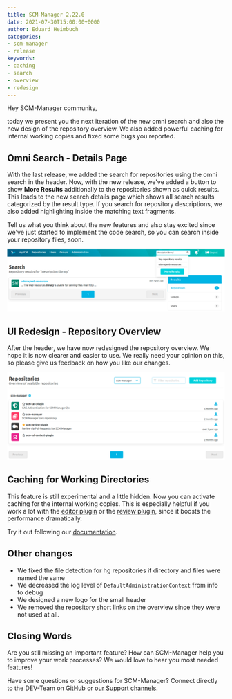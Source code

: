 ```yaml
---
title: SCM-Manager 2.22.0
date: 2021-07-30T15:00:00+0000
author: Eduard Heimbuch
categories:
- scm-manager
- release
keywords:
- caching
- search
- overview
- redesign
---
```


Hey SCM-Manager community,

today we present you the next iteration of the new omni search and also the new design of the repository overview.
We also added powerful caching for internal working copies and fixed some bugs you reported.

## Omni Search - Details Page
With the last release, we added the search for repositories using the omni search in the header. Now, with the new release, we've added a button to show **More Results** additionally to the repositories shown as quick results. 
This leads to the new search details page which shows all search results categorized by the result type. If you search for repository descriptions, we also added highlighting inside the matching text fragments.

Tell us what you think about the new features and also stay excited since we've just started to implement the code search, so you can search inside your repository files, soon.

![Omni Search](assets/details-search.png)

## UI Redesign - Repository Overview

After the header, we have now redesigned the repository overview. We hope it is now clearer and easier to use.
We really need your opinion on this, so please give us feedback on how you like our changes.

![Repository Overview](assets/repository-overview.png)

## Caching for Working Directories

This feature is still experimental and a little hidden. Now you can activate caching for the internal working copies. 
This is especially helpful if you work a lot with the [editor plugin](https://scm-manager.org/plugins/scm-editor-plugin/) or the [review plugin](https://scm-manager.org/plugins/scm-review-plugin/), since it boosts the performance dramatically.

Try it out following our [documentation](https://scm-manager.org/docs/latest/en/administration/workdir_caching/).

## Other changes
- We fixed the file detection for hg repositories if directory and files were named the same
- We decreased the log level of `DefaultAdministrationContext` from info to debug
- We designed a new logo for the small header
- We removed the repository short links on the overview since they were not used at all.


## Closing Words

Are you still missing an important feature? How can SCM-Manager help you to improve your work processes? We would love to hear you most needed features!

Have some questions or suggestions for SCM-Manager? Connect directly to the DEV-Team on [GitHub](https://github.com/scm-manager/scm-manager/) or [our Support channels](https://www.scm-manager.org/support/).
